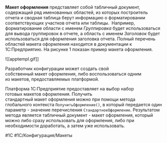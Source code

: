 **Макет оформления** представляет собой табличный документ, содержащий ряд именованных областей, из которых построитель отчета и сводная таблица берут информацию о форматировании соответствующих участков отчета или таблицы.  Например, форматирование области с именем _Группировка_ будет использоваться для вывода группировок в отчете, а область с именем _Заголовок_ будет использоваться для оформления заголовка отчета. Полный перечень областей макета оформления находится в документации к 1С:Предприятию. На рисунке 1 показан пример макета оформления.

![[apptempl.gif]]

Разработчик конфигурации может создать свой собственный макет оформления, либо воспользоваться одним из макетов, предоставляемых платформой.

Платформа 1С:Предприятие предоставляет на выбор набор готовых макетов оформления. Получить стандартный макет оформления можно при помощи метода глобального контекста `ПолучитьОформление()`, в который передается один параметр - значение перечисления `СтандартноеОформление`. Результатом метода является табличный документ - макет оформления, который можно либо сразу использовать для оформления, либо при необходимости доработать, а затем уже использовать.

#1С #1С/Конфигурация/Макеты